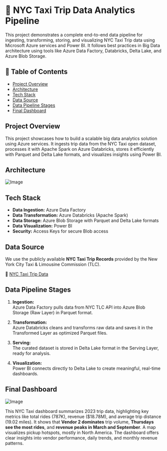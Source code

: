 # 🚖 NYC Taxi Trip Data Analytics Pipeline

This project demonstrates a complete end-to-end data pipeline for ingesting, transforming, storing, and visualizing NYC Taxi Trip data using Microsoft Azure services and Power BI. It follows best practices in Big Data architecture using tools like Azure Data Factory, Databricks, Delta Lake, and Azure Blob Storage.


## 📌 Table of Contents
- [Project Overview](#project-overview)
- [Architecture](#architecture)
- [Tech Stack](#tech-stack)
- [Data Source](#data-source)
- [Data Pipeline Stages](#data-pipeline-stages)
- [Final Dashboard](#final-dashboard)



## Project Overview

This project showcases how to build a scalable big data analytics solution using Azure services. It ingests trip data from the NYC Taxi open dataset, processes it with Apache Spark on Azure Databricks, stores it efficiently with Parquet and Delta Lake formats, and visualizes insights using Power BI.


## Architecture

![Image](https://github.com/user-attachments/assets/eb6176c6-a50c-42f4-962d-a7736744d7d9)


## Tech Stack

- **Data Ingestion:** Azure Data Factory
- **Data Transformation:** Azure Databricks (Apache Spark)
- **Data Storage:** Azure Blob Storage with Parquet and Delta Lake formats
- **Data Visualization:** Power BI
- **Security:** Access Keys for secure Blob access


## Data Source

We use the publicly available **NYC Taxi Trip Records** provided by the New York City Taxi & Limousine Commission (TLC).

🔗 [NYC Taxi Trip Data](https://www.nyc.gov/site/tlc/about/tlc-trip-record-data.page)


## Data Pipeline Stages

1. **Ingestion:**  
   Azure Data Factory pulls data from NYC TLC API into Azure Blob Storage (Raw Layer) in Parquet format.

2. **Transformation:**  
   Azure Databricks cleans and transforms raw data and saves it in the Transformed Layer as optimized Parquet files.

3. **Serving:**  
   The curated dataset is stored in Delta Lake format in the Serving Layer, ready for analysis.

4. **Visualization:**  
   Power BI connects directly to Delta Lake to create meaningful, real-time dashboards.


## Final Dashboard
![Image](https://github.com/user-attachments/assets/9bc31d73-5206-4fe4-8eda-6c8d546b7adc)

This NYC Taxi dashboard summarizes 2023 trip data, highlighting key metrics like total rides (787K), revenue ($18.78M), and average trip distance (19.02 miles). It shows that **Vendor 2 dominates** trip volume, **Thursdays see the most rides**, and **revenue peaks in March and September**. A map visualizes pickup hotspots, mostly in North America. The dashboard offers clear insights into vendor performance, daily trends, and monthly revenue patterns.
